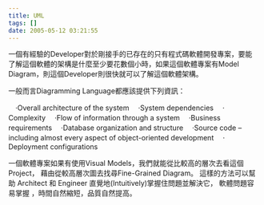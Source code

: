 ```yaml
---
title: UML
tags: []
date: 2005-05-12 03:21:55
---
```


一個有經驗的Developer對於剛接手的已存在的只有程式碼軟體開發專案，要能
了解這個軟體的架構是什麼至少要花數個小時，如果這個軟體專案有Model 
Diagram，則這個Developer則很快就可以了解這個軟體架構。

一般而言Diagramming Language都應該提供下列資訊：

　‧Overall architecture of the system
　‧System dependencies
　‧Complexity
　‧Flow of information through a system
　‧Business requirements
　‧Database organization and structure
　‧Source code – including almost every aspect of object-oriented 
development
　‧Deployment configurations

一個軟體專案如果有使用Visual Models，我們就能從比較高的層次去看這個Project，
藉由從較高層次圖去找尋Fine-Grained Diagram。
這樣的方法可以幫助 Architect 和 Engineer 直覺地(Intuitively)掌握住問題並解決它，
軟體問題容易掌握
，時間自然縮短，品質自然提高。